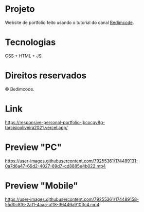 # Projeto
Website de portfolio feito usando o tutorial do canal [Bedimcode](https://www.youtube.com/c/Bedimcode).

# Tecnologias
CSS + HTML + JS.

# Direitos reservados 
© Bedimcode.

# Link
https://responsive-personal-portfolio-jbcocgv8g-tarcisiooliveira2021.vercel.app/

# Preview "PC" 
https://user-images.githubusercontent.com/79255361/174489131-0a7d6a47-69d2-4027-89d7-cd8885e4b022.mp4

# Preview "Mobile"


https://user-images.githubusercontent.com/79255361/174489158-55d0c8f6-2af1-4aaa-aff8-36446a9103c4.mp4




